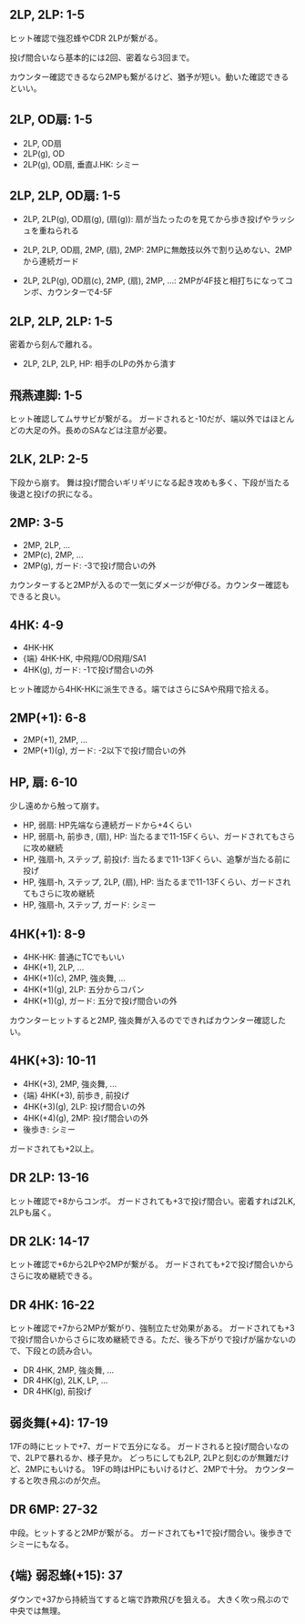 ## 2LP, 2LP: 1-5

ヒット確認で強忍蜂やCDR 2LPが繋がる。

投げ間合いなら基本的には2回、密着なら3回まで。

カウンター確認できるなら2MPも繋がるけど、猶予が短い。動いた確認できるといい。

## 2LP, OD扇: 1-5

- 2LP, OD扇
- 2LP(g), OD
- 2LP(g), OD扇, 垂直J.HK: シミー

## 2LP, 2LP, OD扇: 1-5

- 2LP, 2LP(g), OD扇(g), (扇(g)): 扇が当たったのを見てから歩き投げやラッシュを重ねられる

- 2LP, 2LP, OD扇, 2MP, (扇), 2MP: 2MPに無敵技以外で割り込めない、2MPから連続ガード
- 2LP, 2LP(g), OD扇(c), 2MP, (扇), 2MP, ...: 2MPが4F技と相打ちになってコンボ、カウンターで4-5F

## 2LP, 2LP, 2LP: 1-5

密着から刻んで離れる。

- 2LP, 2LP, 2LP, HP: 相手のLPの外から潰す

## 飛燕連脚: 1-5

ヒット確認してムササビが繋がる。
ガードされると-10だが、端以外ではほとんどの大足の外。長めのSAなどは注意が必要。

## 2LK, 2LP: 2-5

下段から崩す。
舞は投げ間合いギリギリになる起き攻めも多く、下段が当たる後退と投げの択になる。

## 2MP: 3-5

- 2MP, 2LP, ...
- 2MP(c), 2MP, ...
- 2MP(g), ガード: -3で投げ間合いの外

カウンターすると2MPが入るので一気にダメージが伸びる。カウンター確認もできると良い。

## 4HK: 4-9

- 4HK-HK
- {端} 4HK-HK, 中飛翔/OD飛翔/SA1
- 4HK(g), ガード: -1で投げ間合いの外

ヒット確認から4HK-HKに派生できる。端ではさらにSAや飛翔で拾える。

## 2MP(+1): 6-8

- 2MP(+1), 2MP, ...
- 2MP(+1)(g), ガード: -2以下で投げ間合いの外

## HP, 扇: 6-10

少し遠めから触って崩す。

- HP, 弱扇: HP先端なら連続ガードから+4くらい
- HP, 弱扇-h, 前歩き, (扇), HP: 当たるまで11-15Fくらい、ガードされてもさらに攻め継続
- HP, 強扇-h, ステップ, 前投げ: 当たるまで11-13Fくらい、追撃が当たる前に投げ
- HP, 強扇-h, ステップ, 2LP, (扇), HP: 当たるまで11-13Fくらい、ガードされてもさらに攻め継続
- HP, 強扇-h, ステップ, ガード: シミー

## 4HK(+1): 8-9

- 4HK-HK: 普通にTCでもいい
- 4HK(+1), 2LP, ...
- 4HK(+1)(c), 2MP, 強炎舞, ...
- 4HK(+1)(g), 2LP: 五分からコパン
- 4HK(+1)(g), ガード: 五分で投げ間合いの外

カウンターヒットすると2MP, 強炎舞が入るのでできればカウンター確認したい。

## 4HK(+3): 10-11

- 4HK(+3), 2MP, 強炎舞, ...
- {端} 4HK(+3), 前歩き, 前投げ
- 4HK(+3)(g), 2LP: 投げ間合いの外
- 4HK(+4)(g), 2MP: 投げ間合いの外
- 後歩き: シミー

ガードされても+2以上。

## DR 2LP: 13-16

ヒット確認で+8からコンボ。
ガードされても+3で投げ間合い。密着すれば2LK, 2LPも届く。

## DR 2LK: 14-17

ヒット確認で+6から2LPや2MPが繋がる。
ガードされても+2で投げ間合いからさらに攻め継続できる。

## DR 4HK: 16-22

ヒット確認で+7から2MPが繋がり、強制立たせ効果がある。
ガードされても+3で投げ間合いからさらに攻め継続できる。ただ、後ろ下がりで投げが届かないので、下段との読み合い。

- DR 4HK, 2MP, 強炎舞, ...
- DR 4HK(g), 2LK, LP, ...
- DR 4HK(g), 前投げ

## 弱炎舞(+4): 17-19

17Fの時にヒットで+7、ガードで五分になる。
ガードされると投げ間合いなので、2LPで暴れるか、様子見か。
どっちにしても2LP, 2LPと刻むのが無難だけど、2MPにもいける。
19Fの時はHPにもいけるけど、2MPで十分。
カウンターすると吹き飛ぶのが欠点。

## DR 6MP: 27-32

中段。ヒットすると2MPが繋がる。
ガードされても+1で投げ間合い。後歩きでシミーにもなる。

## {端} 弱忍蜂(+15): 37

ダウンで+37から持続当てすると端で詐欺飛びを狙える。
大きく吹っ飛ぶので中央では無理。
